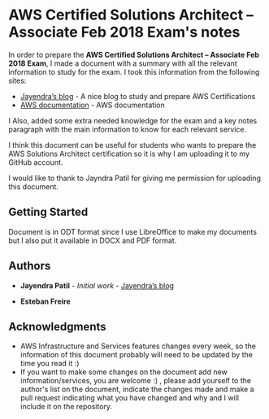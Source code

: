 # AWS Certified Solutions Architect – Associate Feb 2018 Exam's notes

In order to prepare the **AWS Certified Solutions Architect – Associate Feb 2018 Exam**, I made a document with a summary with all the relevant information to study for the exam. I took this information from the following sites:

* [Jayendra’s blog](http://jayendrapatil.com/) - A nice blog to study and prepare AWS Certifications 
* [AWS documentation](https://aws.amazon.com/documentation/?nc1=h_ls) - AWS documentation 

I Also, added some extra needed knowledge for the exam and a key notes paragraph with the main information to know for each relevant service. 

I think this document can be useful for students who wants to prepare the AWS Solutions Architect certification so it is why I am uploading it to my GitHub account. 

I would like to thank to Jayndra Patil  for giving me permission for uploading this document.  

## Getting Started

Document is in ODT format since I use LibreOffice to make my documents but I also put it available in DOCX and PDF format.

## Authors

* **Jayendra Patil** - *Initial work* - [Jayendra’s blog](http://jayendrapatil.com/)

* **Esteban Freire**

## Acknowledgments

* AWS Infrastructure and Services features changes every week, so the information of this document probably will need to be updated by the time you read it :)
* If you want to make some changes on the document add new information/services, you are welcome :) , please add yourself to the author's list on the document, indicate the changes made and make a pull request indicating what you have changed and why and I will include it on the repository. 
